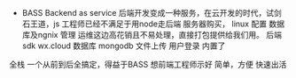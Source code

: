 - BASS
Backend as service
后端开发变成一种服务，在云开发的时代，试剑石王道，js 工程师已经不满足于用node走后端
服务器购买， linux  配置  数据库及ngnix  管理  运维这边高花销且不易处理，直接打包提供给我们用。
后端sdk  wx.cloud  数据库  mongodb  文件上传   用户登录 内置了

全栈   一个从前到后全搞定，得益于BASS 
想前端工程师示好   简单，方便 快速出活